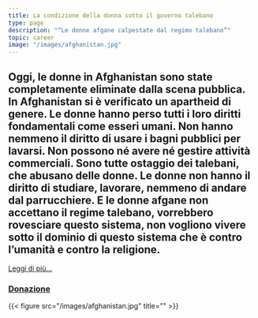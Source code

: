 ```yaml
---
title: La condizione della donna sotto il governo talebano
type: page
description: "“Le donne afgane calpestate dal regimo talebano”"
topic: career
image: "/images/afghanistan.jpg"
---
```

## Oggi, le donne in Afghanistan sono state completamente eliminate dalla scena pubblica. In Afghanistan si è verificato un apartheid di genere. Le donne hanno perso tutti i loro diritti fondamentali come esseri umani. Non hanno nemmeno il diritto di usare i bagni pubblici per lavarsi. Non possono né avere né gestire attività commerciali. Sono tutte ostaggio dei talebani, che abusano delle donne. Le donne non hanno il diritto di studiare, lavorare, nemmeno di andare dal parrucchiere. E le donne afgane non accettano il regime talebano, vorrebbero rovesciare questo sistema, non vogliono vivere sotto il dominio di questo sistema che è contro l’umanità e contro la religione.
[Leggi di più...](https://vociglobali.it/2023/01/25/afghanistan-il-patriarcato-e-la-rivoluzione-solitaria-delle-donne/)

### [Donazione](https://www.wired.it/attualita/politica/2021/08/20/come-aiutare-donne-afghanistan-guida/)
{{< figure src="/images/afghanistan.jpg" title="" >}}